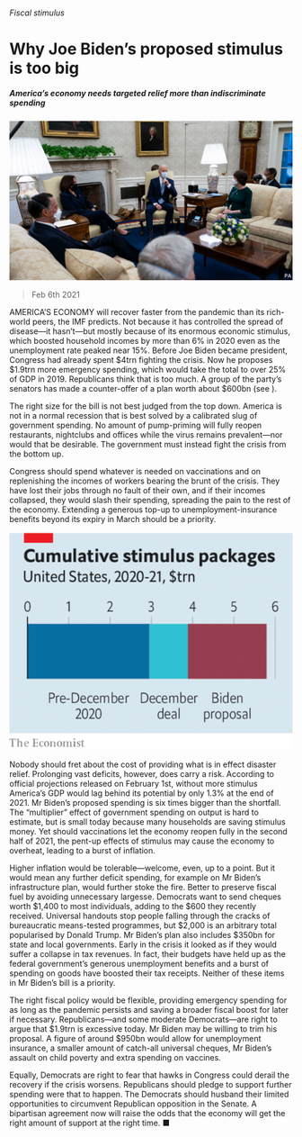 ###### Fiscal stimulus

# Why Joe Biden’s proposed stimulus is too big 

##### America’s economy needs targeted relief more than indiscriminate spending 

![image](images/20210206_ldp502.jpg) 

> Feb 6th 2021 


AMERICA’S ECONOMY will recover faster from the pandemic than its rich-world peers, the IMF predicts. Not because it has controlled the spread of disease—it hasn’t—but mostly because of its enormous economic stimulus, which boosted household incomes by more than 6% in 2020 even as the unemployment rate peaked near 15%. Before Joe Biden became president, Congress had already spent $4trn fighting the crisis. Now he proposes $1.9trn more emergency spending, which would take the total to over 25% of GDP in 2019. Republicans think that is too much. A group of the party’s senators has made a counter-offer of a plan worth about $600bn (see ).


The right size for the bill is not best judged from the top down. America is not in a normal recession that is best solved by a calibrated slug of government spending. No amount of pump-priming will fully reopen restaurants, nightclubs and offices while the virus remains prevalent—nor would that be desirable. The government must instead fight the crisis from the bottom up.



Congress should spend whatever is needed on vaccinations and on replenishing the incomes of workers bearing the brunt of the crisis. They have lost their jobs through no fault of their own, and if their incomes collapsed, they would slash their spending, spreading the pain to the rest of the economy. Extending a generous top-up to unemployment-insurance benefits beyond its expiry in March should be a priority.

![image](images/20210206_LDC650.png) 



Nobody should fret about the cost of providing what is in effect disaster relief. Prolonging vast deficits, however, does carry a risk. According to official projections released on February 1st, without more stimulus America’s GDP would lag behind its potential by only 1.3% at the end of 2021. Mr Biden’s proposed spending is six times bigger than the shortfall. The “multiplier” effect of government spending on output is hard to estimate, but is small today because many households are saving stimulus money. Yet should vaccinations let the economy reopen fully in the second half of 2021, the pent-up effects of stimulus may cause the economy to overheat, leading to a burst of inflation.


Higher inflation would be tolerable—welcome, even, up to a point. But it would mean any further deficit spending, for example on Mr Biden’s infrastructure plan, would further stoke the fire. Better to preserve fiscal fuel by avoiding unnecessary largesse. Democrats want to send cheques worth $1,400 to most individuals, adding to the $600 they recently received. Universal handouts stop people falling through the cracks of bureaucratic means-tested programmes, but $2,000 is an arbitrary total popularised by Donald Trump. Mr Biden’s plan also includes $350bn for state and local governments. Early in the crisis it looked as if they would suffer a collapse in tax revenues. In fact, their budgets have held up as the federal government’s generous unemployment benefits and a burst of spending on goods have boosted their tax receipts. Neither of these items in Mr Biden’s bill is a priority.


The right fiscal policy would be flexible, providing emergency spending for as long as the pandemic persists and saving a broader fiscal boost for later if necessary. Republicans—and some moderate Democrats—are right to argue that $1.9trn is excessive today. Mr Biden may be willing to trim his proposal. A figure of around $950bn would allow for unemployment insurance, a smaller amount of catch-all universal cheques, Mr Biden’s assault on child poverty and extra spending on vaccines.


Equally, Democrats are right to fear that hawks in Congress could derail the recovery if the crisis worsens. Republicans should pledge to support further spending were that to happen. The Democrats should husband their limited opportunities to circumvent Republican opposition in the Senate. A bipartisan agreement now will raise the odds that the economy will get the right amount of support at the right time. ■

